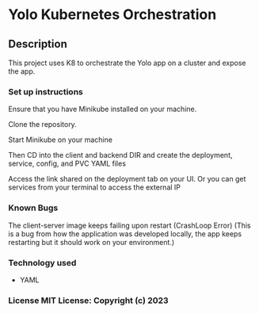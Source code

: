 # Yolo Kubernetes Orchestration

## Description

This project uses K8 to orchestrate the Yolo app on a cluster and expose the app.

### Set up instructions

Ensure that you have Minikube installed on your machine.

Clone the repository.

Start Minikube on your machine

Then CD into the client and backend DIR and create the deployment, service, config, and PVC YAML files

Access the link shared on the deployment tab on your UI. Or you can get services from your terminal to access the external IP

### Known Bugs

The client-server image keeps failing upon restart (CrashLoop Error) (This is a bug from how the application was developed locally, the app keeps restarting but it should work on your environment.)

### Technology used

- YAML

### License MIT License: Copyright (c) 2023
